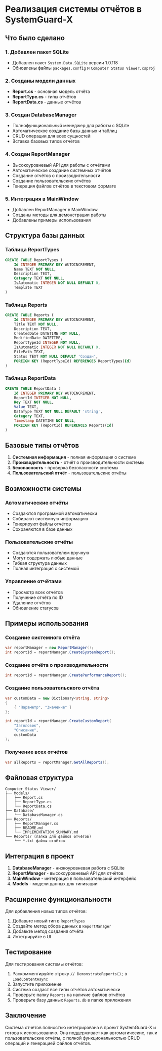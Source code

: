 # Реализация системы отчётов в SystemGuard-X

## Что было сделано

### 1. Добавлен пакет SQLite
- Добавлен пакет `System.Data.SQLite` версии 1.0.118
- Обновлены файлы `packages.config` и `Computer Status Viewer.csproj`

### 2. Созданы модели данных
- **Report.cs** - основная модель отчёта
- **ReportType.cs** - типы отчётов
- **ReportData.cs** - данные отчётов

### 3. Создан DatabaseManager
- Полнофункциональный менеджер для работы с SQLite
- Автоматическое создание базы данных и таблиц
- CRUD операции для всех сущностей
- Вставка базовых типов отчётов

### 4. Создан ReportManager
- Высокоуровневый API для работы с отчётами
- Автоматическое создание системных отчётов
- Создание отчётов о производительности
- Создание пользовательских отчётов
- Генерация файлов отчётов в текстовом формате

### 5. Интеграция в MainWindow
- Добавлен ReportManager в MainWindow
- Созданы методы для демонстрации работы
- Добавлены примеры использования

## Структура базы данных

### Таблица ReportTypes
```sql
CREATE TABLE ReportTypes (
    Id INTEGER PRIMARY KEY AUTOINCREMENT,
    Name TEXT NOT NULL,
    Description TEXT,
    Category TEXT NOT NULL,
    IsAutomatic INTEGER NOT NULL DEFAULT 0,
    Template TEXT
)
```

### Таблица Reports
```sql
CREATE TABLE Reports (
    Id INTEGER PRIMARY KEY AUTOINCREMENT,
    Title TEXT NOT NULL,
    Description TEXT,
    CreatedDate DATETIME NOT NULL,
    ModifiedDate DATETIME,
    ReportTypeId INTEGER NOT NULL,
    IsAutomatic INTEGER NOT NULL DEFAULT 0,
    FilePath TEXT,
    Status TEXT NOT NULL DEFAULT 'Создан',
    FOREIGN KEY (ReportTypeId) REFERENCES ReportTypes(Id)
)
```

### Таблица ReportData
```sql
CREATE TABLE ReportData (
    Id INTEGER PRIMARY KEY AUTOINCREMENT,
    ReportId INTEGER NOT NULL,
    Key TEXT NOT NULL,
    Value TEXT,
    DataType TEXT NOT NULL DEFAULT 'string',
    Category TEXT,
    Timestamp DATETIME NOT NULL,
    FOREIGN KEY (ReportId) REFERENCES Reports(Id)
)
```

## Базовые типы отчётов

1. **Системная информация** - полная информация о системе
2. **Производительность** - отчёт о производительности системы
3. **Безопасность** - проверка безопасности системы
4. **Пользовательский отчёт** - пользовательские отчёты

## Возможности системы

### Автоматические отчёты
- Создаются программой автоматически
- Собирают системную информацию
- Генерируют файлы отчётов
- Сохраняются в базе данных

### Пользовательские отчёты
- Создаются пользователем вручную
- Могут содержать любые данные
- Гибкая структура данных
- Полная интеграция с системой

### Управление отчётами
- Просмотр всех отчётов
- Получение отчёта по ID
- Удаление отчётов
- Обновление статусов

## Примеры использования

### Создание системного отчёта
```csharp
var reportManager = new ReportManager();
int reportId = reportManager.CreateSystemReport();
```

### Создание отчёта о производительности
```csharp
int reportId = reportManager.CreatePerformanceReport();
```

### Создание пользовательского отчёта
```csharp
var customData = new Dictionary<string, string>
{
    { "Параметр", "Значение" }
};

int reportId = reportManager.CreateCustomReport(
    "Заголовок", 
    "Описание", 
    customData
);
```

### Получение всех отчётов
```csharp
var allReports = reportManager.GetAllReports();
```

## Файловая структура

```
Computer Status Viewer/
├── Models/
│   ├── Report.cs
│   ├── ReportType.cs
│   └── ReportData.cs
├── Database/
│   └── DatabaseManager.cs
├── Reports/
│   ├── ReportManager.cs
│   ├── README.md
│   └── IMPLEMENTATION_SUMMARY.md
└── Reports/ (папка для файлов отчётов)
    └── *.txt файлы отчётов
```

## Интеграция в проект

1. **DatabaseManager** - низкоуровневая работа с SQLite
2. **ReportManager** - высокоуровневый API для отчётов
3. **MainWindow** - интеграция в пользовательский интерфейс
4. **Models** - модели данных для типизации

## Расширение функциональности

Для добавления новых типов отчётов:
1. Добавьте новый тип в `ReportTypes`
2. Создайте метод сбора данных в `ReportManager`
3. Добавьте метод создания отчёта
4. Интегрируйте в UI

## Тестирование

Для тестирования системы отчётов:
1. Раскомментируйте строку `// DemonstrateReports();` в `LoadContentAsync`
2. Запустите приложение
3. Система создаст все типы отчётов автоматически
4. Проверьте папку `Reports` на наличие файлов отчётов
5. Проверьте базу данных `Reports.db` в папке приложения

## Заключение

Система отчётов полностью интегрирована в проект SystemGuard-X и готова к использованию. Она поддерживает как автоматические, так и пользовательские отчёты, с полной функциональностью CRUD операций и генерацией файлов отчётов.
